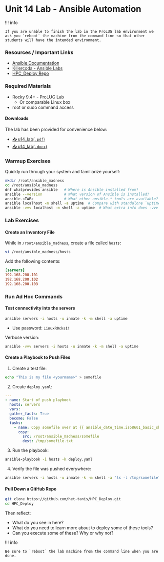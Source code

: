 # Unit 14 Lab - Ansible Automation

!!! info

    If you are unable to finish the lab in the ProLUG lab environment we ask you `reboot` the machine from the command line so that other students will have the intended environment.

### Resources / Important Links

- [Ansible Documentation](https://docs.ansible.com/)
- [Killercoda - Ansible Labs](https://killercoda.com/het-tanis/course/Ansible-Labs)
- [HPC_Deploy Repo](https://github.com/het-tanis/HPC_Deploy.git)

### Required Materials

- Rocky 9.4+ - ProLUG Lab
    - Or comparable Linux box
- root or sudo command access

#### Downloads

The lab has been provided for convenience below:

- <a href="../../assets/lac/downloads/u14/u14_lab.pdf" target="_blank" download>📥 u14_lab(`.pdf`)</a>
- <a href="../../assets/lac/downloads/u14/u14_lab.docx" target="_blank" download>📥 u14_lab(`.docx`)</a>

### Warmup Exercises

Quickly run through your system and familiarize yourself:

```bash linenums="1"
mkdir /root/ansible_madness
cd /root/ansible_madness
dnf whatprovides ansible   # Where is Ansible installed from?
ansible --version          # What version of Ansible is installed?
ansible-<TAB>              # What other ansible-* tools are available?
ansible localhost -m shell -a uptime  # Compare with standalone `uptime`
ansible -vvv localhost -m shell -a uptime  # What extra info does -vvv show?
```

### Lab Exercises

#### Create an Inventory File

While in `/root/ansible_madness`, create a file called `hosts`:

```bash linenums="1"
vi /root/ansible_madness/hosts
```

Add the following contents:

```ini
[servers]
192.168.200.101
192.168.200.102
192.168.200.103
```

### Run Ad Hoc Commands

#### Test connectivity into the servers

```bash linenums="1"
ansible servers -i hosts -u inmate -k -m shell -a uptime
```

- Use password: `LinuxR0cks1!`

Verbose version:

```bash linenums="1"
ansible -vvv servers -i hosts -u inmate -k -m shell -a uptime
```

#### Create a Playbook to Push Files

1. Create a test file:

```bash linenums="1"
echo "This is my file <yourname>" > somefile
```

2. Create `deploy.yaml`:

```yaml
---
- name: Start of push playbook
  hosts: servers
  vars:
  gather_facts: True
  become: False
  tasks:
    - name: Copy somefile over at {{ ansible_date_time.iso8601_basic_short }}
      copy:
        src: /root/ansible_madness/somefile
        dest: /tmp/somefile.txt
```

3. Run the playbook:

```bash linenums="1"
ansible-playbook -i hosts -k deploy.yaml
```

4. Verify the file was pushed everywhere:

```bash linenums="1"
ansible servers -i hosts -u inmate -k -m shell -a "ls -l /tmp/somefile"
```

#### Pull Down a GitHub Repo

```bash linenums="1"
git clone https://github.com/het-tanis/HPC_Deploy.git
cd HPC_Deploy
```

Then reflect:

- What do you see in here?
- What do you need to learn more about to deploy some of these tools?
- Can you execute some of these? Why or why not?

!!! info

    Be sure to `reboot` the lab machine from the command line when you are done.
